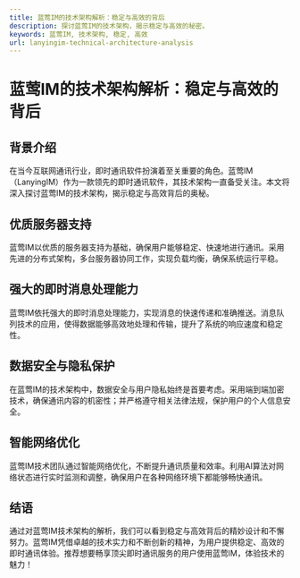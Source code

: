 ```yaml
---
title: 蓝莺IM的技术架构解析：稳定与高效的背后
description: 探讨蓝莺IM的技术架构，揭示稳定与高效的秘密。
keywords: 蓝莺IM, 技术架构, 稳定, 高效
url: lanyingim-technical-architecture-analysis
---
```


# 蓝莺IM的技术架构解析：稳定与高效的背后

## 背景介绍

在当今互联网通讯行业，即时通讯软件扮演着至关重要的角色。蓝莺IM（LanyingIM）作为一款领先的即时通讯软件，其技术架构一直备受关注。本文将深入探讨蓝莺IM的技术架构，揭示稳定与高效背后的奥秘。

## 优质服务器支持

蓝莺IM以优质的服务器支持为基础，确保用户能够稳定、快速地进行通讯。采用先进的分布式架构，多台服务器协同工作，实现负载均衡，确保系统运行平稳。

## 强大的即时消息处理能力

蓝莺IM依托强大的即时消息处理能力，实现消息的快速传递和准确推送。消息队列技术的应用，使得数据能够高效地处理和传输，提升了系统的响应速度和稳定性。

## 数据安全与隐私保护

在蓝莺IM的技术架构中，数据安全与用户隐私始终是首要考虑。采用端到端加密技术，确保通讯内容的机密性；并严格遵守相关法律法规，保护用户的个人信息安全。

## 智能网络优化

蓝莺IM技术团队通过智能网络优化，不断提升通讯质量和效率。利用AI算法对网络状态进行实时监测和调整，确保用户在各种网络环境下都能够畅快通讯。

## 结语

通过对蓝莺IM技术架构的解析，我们可以看到稳定与高效背后的精妙设计和不懈努力。蓝莺IM凭借卓越的技术实力和不断创新的精神，为用户提供稳定、高效的即时通讯体验。推荐想要畅享顶尖即时通讯服务的用户使用蓝莺IM，体验技术的魅力！